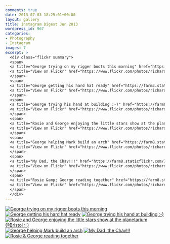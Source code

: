```yaml
---
comments: true
date: 2013-07-03 18:25:01+00:00
layout: gallery
title: Instagram Digest Jun 2013
wordpress_id: 967
categories:
- Photography
- Instagram
images: 7
excerpt: >
  <div class="flickr summary">
  <span>
  <a title="George trying on my rigger boots this morning" href="https://farm4.staticflickr.com/3766/13103763065_4a0d5b756d_b.jpg" class="image cboxElement" rel="gallery4"><img src="https://farm4.staticflickr.com/3766/13103763065_4a0d5b756d_q.jpg" alt="George trying on my rigger boots this morning"></a>
  <a title="View on Flickr" href="https://www.flickr.com/photos/richard-perry/13103763065/" class="flickrlink"> </a>
  </span>
  <span>
  <a title="George getting his hard hat ready" href="https://farm3.staticflickr.com/2329/13103760925_627fb89119_b.jpg" class="image cboxElement" rel="gallery4"><img src="https://farm3.staticflickr.com/2329/13103760925_627fb89119_q.jpg" alt="George getting his hard hat ready"></a>
  <a title="View on Flickr" href="https://www.flickr.com/photos/richard-perry/13103760925/" class="flickrlink"> </a>
  </span>
  <span>
  <a title="George trying his hand at building :-)" href="https://farm8.staticflickr.com/7378/13103759635_a817f047f4_b.jpg" class="image cboxElement" rel="gallery4"><img src="https://farm8.staticflickr.com/7378/13103759635_a817f047f4_q.jpg" alt="George trying his hand at building :-)"></a>
  <a title="View on Flickr" href="https://www.flickr.com/photos/richard-perry/13103759635/" class="flickrlink"> </a>
  </span>
  <span>
  <a title="Rosie and George enjoying the little stars show at the planetarium @Bristol :-)" href="https://farm3.staticflickr.com/2834/13103858683_9fd03659d1_b.jpg" class="image cboxElement" rel="gallery4"><img src="https://farm3.staticflickr.com/2834/13103858683_9fd03659d1_q.jpg" alt="Rosie and George enjoying the little stars show at the planetarium @Bristol :-)"></a>
  <a title="View on Flickr" href="https://www.flickr.com/photos/richard-perry/13103858683/" class="flickrlink"> </a>
  </span>
  <span>
  <a title="George helping Mark build an arch" href="https://farm8.staticflickr.com/7392/13103755335_559d9cefb0_b.jpg" class="image cboxElement" rel="gallery4"><img src="https://farm8.staticflickr.com/7392/13103755335_559d9cefb0_q.jpg" alt="George helping Mark build an arch"></a>
  <a title="View on Flickr" href="https://www.flickr.com/photos/richard-perry/13103755335/" class="flickrlink"> </a>
  </span>
  <span>
  <a title="My Dad, the Chav!!!" href="https://farm8.staticflickr.com/7302/13104019064_9c906702d7_b.jpg" class="image cboxElement" rel="gallery4"><img src="https://farm8.staticflickr.com/7302/13104019064_9c906702d7_q.jpg" alt="My Dad, the Chav!!!"></a>
  <a title="View on Flickr" href="https://www.flickr.com/photos/richard-perry/13104019064/" class="flickrlink"> </a>
  </span>
  <span>
  <a title="Rosie &amp; George reading together" href="https://farm8.staticflickr.com/7449/13104016244_47df4697ae_b.jpg" class="image cboxElement" rel="gallery4"><img src="https://farm8.staticflickr.com/7449/13104016244_47df4697ae_q.jpg" alt="Rosie &amp; George reading together"></a>
  <a title="View on Flickr" href="https://www.flickr.com/photos/richard-perry/13104016244/" class="flickrlink"> </a>
  </span>
  </div>
---
```


<div class="flickr gallery">
<span>
<a title="George trying on my rigger boots this morning" href="https://farm4.staticflickr.com/3766/13103763065_4a0d5b756d_b.jpg" class="image cboxElement" rel="gallery0"><img src="https://farm4.staticflickr.com/3766/13103763065_4a0d5b756d_q.jpg" alt="George trying on my rigger boots this morning"></a>
<a title="View on Flickr" href="https://www.flickr.com/photos/richard-perry/13103763065/" class="flickrlink"> </a>
</span>
<span>
<a title="George getting his hard hat ready" href="https://farm3.staticflickr.com/2329/13103760925_627fb89119_b.jpg" class="image cboxElement" rel="gallery0"><img src="https://farm3.staticflickr.com/2329/13103760925_627fb89119_q.jpg" alt="George getting his hard hat ready"></a>
<a title="View on Flickr" href="https://www.flickr.com/photos/richard-perry/13103760925/" class="flickrlink"> </a>
</span>
<span>
<a title="George trying his hand at building :-)" href="https://farm8.staticflickr.com/7378/13103759635_a817f047f4_b.jpg" class="image cboxElement" rel="gallery0"><img src="https://farm8.staticflickr.com/7378/13103759635_a817f047f4_q.jpg" alt="George trying his hand at building :-)"></a>
<a title="View on Flickr" href="https://www.flickr.com/photos/richard-perry/13103759635/" class="flickrlink"> </a>
</span>
<span>
<a title="Rosie and George enjoying the little stars show at the planetarium @Bristol :-)" href="https://farm3.staticflickr.com/2834/13103858683_9fd03659d1_b.jpg" class="image cboxElement" rel="gallery0"><img src="https://farm3.staticflickr.com/2834/13103858683_9fd03659d1_q.jpg" alt="Rosie and George enjoying the little stars show at the planetarium @Bristol :-)"></a>
<a title="View on Flickr" href="https://www.flickr.com/photos/richard-perry/13103858683/" class="flickrlink"> </a>
</span>
<span>
<a title="George helping Mark build an arch" href="https://farm8.staticflickr.com/7392/13103755335_559d9cefb0_b.jpg" class="image cboxElement" rel="gallery0"><img src="https://farm8.staticflickr.com/7392/13103755335_559d9cefb0_q.jpg" alt="George helping Mark build an arch"></a>
<a title="View on Flickr" href="https://www.flickr.com/photos/richard-perry/13103755335/" class="flickrlink"> </a>
</span>
<span>
<a title="My Dad, the Chav!!!" href="https://farm8.staticflickr.com/7302/13104019064_9c906702d7_b.jpg" class="image cboxElement" rel="gallery0"><img src="https://farm8.staticflickr.com/7302/13104019064_9c906702d7_q.jpg" alt="My Dad, the Chav!!!"></a>
<a title="View on Flickr" href="https://www.flickr.com/photos/richard-perry/13104019064/" class="flickrlink"> </a>
</span>
<span>
<a title="Rosie &amp; George reading together" href="https://farm8.staticflickr.com/7449/13104016244_47df4697ae_b.jpg" class="image cboxElement" rel="gallery0"><img src="https://farm8.staticflickr.com/7449/13104016244_47df4697ae_q.jpg" alt="Rosie &amp; George reading together"></a>
<a title="View on Flickr" href="https://www.flickr.com/photos/richard-perry/13104016244/" class="flickrlink"> </a>
</span>
</div>
